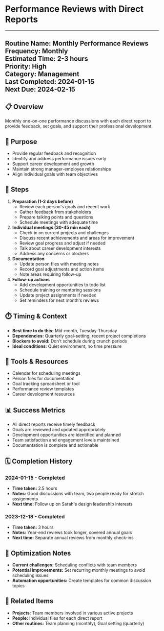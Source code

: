 # Performance Reviews with Direct Reports

---
**Routine Name:** Monthly Performance Reviews  
**Frequency:** Monthly  
**Estimated Time:** 2-3 hours  
**Priority:** High  
**Category:** Management  
**Last Completed:** 2024-01-15  
**Next Due:** 2024-02-15  
---

## 📋 Overview
Monthly one-on-one performance discussions with each direct report to provide feedback, set goals, and support their professional development.

## 🎯 Purpose
- Provide regular feedback and recognition
- Identify and address performance issues early
- Support career development and growth
- Maintain strong manager-employee relationships
- Align individual goals with team objectives

## 📝 Steps
1. **Preparation (1-2 days before)**
   - Review each person's goals and recent work
   - Gather feedback from stakeholders
   - Prepare talking points and questions
   - Schedule meetings with adequate time
2. **Individual meetings (30-45 min each)**
   - Check in on current projects and challenges
   - Discuss recent achievements and areas for improvement
   - Review goal progress and adjust if needed
   - Talk about career development interests
   - Address any concerns or blockers
3. **Documentation**
   - Update person files with meeting notes
   - Record goal adjustments and action items
   - Note areas requiring follow-up
4. **Follow-up actions**
   - Add development opportunities to todo list
   - Schedule training or mentoring sessions
   - Update project assignments if needed
   - Set reminders for next month's reviews

## ⏱️ Timing & Context
- **Best time to do this:** Mid-month, Tuesday-Thursday
- **Dependencies:** Quarterly goal-setting, recent project completions
- **Blockers to avoid:** Don't schedule during crunch periods
- **Ideal conditions:** Quiet environment, no time pressure

## 🔧 Tools & Resources
- Calendar for scheduling meetings
- Person files for documentation
- Goal tracking spreadsheet or tool
- Performance review templates
- Career development resources

## 📊 Success Metrics
- All direct reports receive timely feedback
- Goals are reviewed and updated appropriately
- Development opportunities are identified and planned
- Team satisfaction and engagement levels maintained
- Documentation is complete and actionable

## 🗓️ Completion History
### 2024-01-15 - Completed
- **Time taken:** 2.5 hours
- **Notes:** Good discussions with team, two people ready for stretch assignments
- **Next time:** Follow up on Sarah's design leadership interests

### 2023-12-18 - Completed
- **Time taken:** 3 hours
- **Notes:** Year-end reviews took longer, covered annual goals
- **Next time:** Separate annual reviews from monthly check-ins

## 🔄 Optimization Notes
- **Current challenges:** Scheduling conflicts with team members
- **Potential improvements:** Set recurring monthly meetings to avoid scheduling issues
- **Automation opportunities:** Create templates for common discussion topics

## 🔗 Related Items
- **Projects:** Team members involved in various active projects
- **People:** Individual files for each direct report
- **Other routines:** Team planning (monthly), Goal setting (quarterly) 